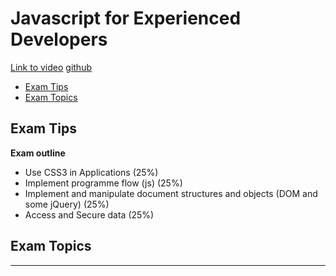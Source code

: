 # Javascript for Experienced Developers <!-- omit in toc -->

[Link to video](https://www.youtube.com/watch?v=5Rcjl-kEaNc)
[github](https://github.com/MicrosoftLearning/JavaScript-Experienced-Developers)

- [Exam Tips](#Exam-Tips)
- [Exam Topics](#Exam-Topics)

## Exam Tips

**Exam outline**

- Use CSS3 in Applications (25%)
- Implement programme flow (js) (25%)
- Implement and manipulate document structures and objects (DOM and some jQuery) (25%)
- Access and Secure data (25%)

## Exam Topics


---
